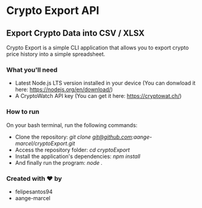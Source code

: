 # Crypto Export API

## Export Crypto Data into CSV / XLSX

Crypto Export is a simple CLI application that allows you to export crypto price history into a simple spreadsheet.

### What you'll need

- Latest Node.js LTS version installed in your device (You can donwload it here: https://nodejs.org/en/download/)
- A CryptoWatch API key (You can get it here: https://cryptowat.ch/)

### How to run

On your bash terminal, run the following commands:
- Clone the repository: _git clone git@github.com:aange-marcel/cryptoExport.git_
- Access the repository folder: _cd cryptoExport_
- Install the application's dependencies: _npm install_ 
- And finally run the program: _node ._

### Created with ❤️ by

- felipesantos94
- aange-marcel
